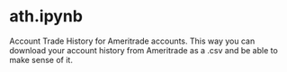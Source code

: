 # ath.ipynb
Account Trade History for Ameritrade accounts.
This way you can download your account history from Ameritrade as a .csv and be able to make sense of it. 
